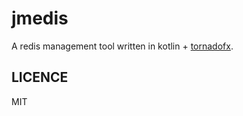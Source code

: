 # jmedis

A redis management tool written in kotlin + [tornadofx](https://github.com/edvin/tornadofx).


## LICENCE
MIT

